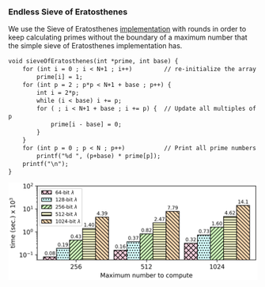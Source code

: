### Endless Sieve of Eratosthenes
We use the Sieve of Eratosthenes [implementation](https://github.com/momalab/privacy_benchmarks/tree/master/sieveOfEratosthenes/) with rounds in order to keep calculating primes without the boundary of a maximum number that the simple sieve of Eratosthenes implementation has.

```
void sieveOfEratosthenes(int *prime, int base) {
    for (int i = 0 ; i < N+1 ; i++)         // re-initialize the array
        prime[i] = 1;
    for (int p = 2 ; p*p < N+1 + base ; p++) {
        int i = 2*p;
        while (i < base) i += p;
        for ( ; i < N+1 + base ; i += p) {  // Update all multiples of p
            prime[i - base] = 0;
        }
    }
    for (int p = 0 ; p < N ; p++)           // Print all prime numbers
        printf("%d ", (p+base) * prime[p]);
    printf("\n");
}
```

![alt text](./../graphs/primes.png)
